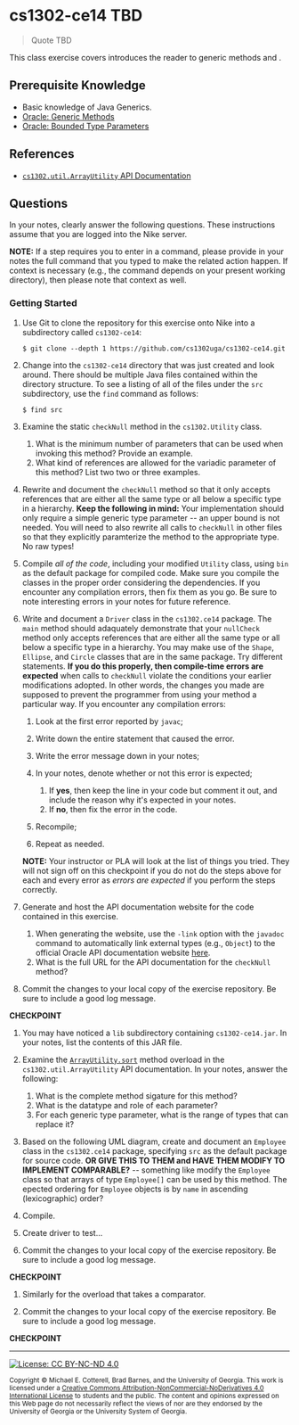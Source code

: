 # cs1302-ce14 TBD

> Quote TBD

This class exercise covers introduces the reader to generic methods and .

## Prerequisite Knowledge

* Basic knowledge of Java Generics.
* [Oracle: Generic Methods](https://docs.oracle.com/javase/tutorial/extra/generics/methods.html)
* [Oracle: Bounded Type Parameters](https://docs.oracle.com/javase/tutorial/java/generics/bounded.html)

## References

* [`cs1302.util.ArrayUtility` API Documentation](http://cobweb.cs.uga.edu/~mec/cs1302/cs1302-ce14-api/)

## Questions

In your notes, clearly answer the following questions. These instructions assume that you are 
logged into the Nike server. 

**NOTE:** If a step requires you to enter in a command, please provide in your notes the full 
command that you typed to make the related action happen. If context is necessary (e.g., the 
command depends on your present working directory), then please note that context as well.

### Getting Started

1. Use Git to clone the repository for this exercise onto Nike into a subdirectory called `cs1302-ce14`:

   ```
   $ git clone --depth 1 https://github.com/cs1302uga/cs1302-ce14.git
   ```

1. Change into the `cs1302-ce14` directory that was just created and look around. There should be
   multiple Java files contained within the directory structure. To see a listing of all of the 
   files under the `src` subdirectory, use the `find` command as follows:
   
   ```
   $ find src
   ```

1. Examine the static `checkNull` method in the `cs1302.Utility` class. 

   1. What is the minimum number of parameters that can be used when invoking this method?
      Provide an example.
   1. What kind of references are allowed for the variadic parameter of this method? 
      List two two or three examples.
   
1. Rewrite and document the `checkNull` method so that it only accepts references that are either all
   the same type or all below a specific type in a hierarchy. **Keep the following in mind:**
   Your implementation should only require a simple generic type parameter -- an upper bound is not needed.
   You will need to also rewrite all calls to `checkNull` in other files so that they explicitly 
   paramterize the method to the appropriate type. No raw types!
   
1. Compile *all of the code*, including your modified `Utility` class, using `bin` as the default package
   for compiled code. Make sure you compile the classes in the proper order considering the dependencies. 
   If you encounter any compilation errors, then fix them as you go. Be sure to note interesting errors
   in your notes for future reference.
   
1. Write and document a `Driver` class in the `cs1302.ce14` package. The `main` method should adaquately
   demonstrate that your `nullCheck` method only accepts references that are either all
   the same type or all below a specific type in a hierarchy. You may make use of the `Shape`, `Ellipse`,
   and `Circle` classes that are in the same package. Try different statements. **If you do this
   properly, then compile-time errors are expected** when calls to `checkNull` violate the
   conditions your earlier modifications adopted. In other words, the changes you made are supposed to
   prevent the programmer from using your method a particular way. If you encounter any compilation errors:
   
   1. Look at the first error reported by `javac`;
   1. Write down the entire statement that caused the error.
   1. Write the error message down in your notes;
   1. In your notes, denote whether or not this error is expected;

	  1. If **yes**, then keep the line in your code but comment it out, and include the reason why
	     it's expected in your notes.
	  1. If **no**, then fix the error in the code.
	  
   1. Recompile;
   1. Repeat as needed. 
   
   **NOTE:** Your instructor or PLA will look at the list of things you tried. They will not sign off
   on this checkpoint if you do not do the steps above for each and every error as _errors are expected_
   if you perform the steps correctly.

1. Generate and host the API documentation website for the code contained in this exercise.

   1. When generating the website, use the `-link` option with the `javadoc` command to 
   automatically link external types (e.g., `Object`) to the official Oracle API documentation website
   [here](https://docs.oracle.com/javase/8/docs/api).
   1. What is the full URL for the API documentation for the `checkNull` method?

1. Commit the changes to your local copy of the exercise repository. 
   Be sure to include a good log message.

**CHECKPOINT**

1. You may have noticed a `lib` subdirectory containing `cs1302-ce14.jar`. In your notes, list the contents
   of this JAR file.
   
1. Examine the [`ArrayUtility.sort`](http://cobweb.cs.uga.edu/~mec/cs1302/cs1302-ce14-api/cs1302/util/ArrayUtility.html#sort-T:A-)
   method overload in the `cs1302.util.ArrayUtility` API documentation.
   In your notes, answer the following:
   
   1. What is the complete method sigature for this method?
   1. What is the datatype and role of each parameter?
   1. For each generic type parameter, what is the range of types that can replace it?
   
1. Based on the following UML diagram, create and document an `Employee` class in the
   `cs1302.ce14` package, specifying `src` as the default package for source code.
   **OR GIVE THIS TO THEM and HAVE THEM MODIFY TO IMPLEMENT COMPARABLE?** -- something like
   modify the `Employee` class so that arrays of type `Employee[]` can be used by this
   method. The epected ordering for `Employee` objects is by `name` in ascending (lexicographic) order?
   
1. Compile.

1. Create driver to test...

1. Commit the changes to your local copy of the exercise repository.
   Be sure to include a good log message.

**CHECKPOINT**

1. Similarly for the overload that takes a comparator.



1. Commit the changes to your local copy of the exercise repository.
   Be sure to include a good log message.

**CHECKPOINT**

<hr/>

[![License: CC BY-NC-ND 4.0](https://img.shields.io/badge/License-CC%20BY--NC--ND%204.0-lightgrey.svg)](http://creativecommons.org/licenses/by-nc-nd/4.0/)

<small>
Copyright &copy; Michael E. Cotterell, Brad Barnes, and the University of Georgia.
This work is licensed under a <a rel="license" href="http://creativecommons.org/licenses/by-nc-nd/4.0/">Creative Commons Attribution-NonCommercial-NoDerivatives 4.0 International License</a> to students and the public.
The content and opinions expressed on this Web page do not necessarily reflect the views of nor are they endorsed by the University of Georgia or the University System of Georgia.
</small>
